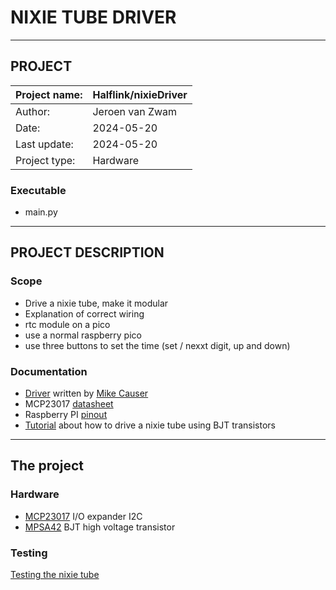# NIXIE  TUBE DRIVER
***
## PROJECT ##
| Project name: | Halflink/nixieDriver |
|---------------|----------------------|
| Author:       | Jeroen van Zwam      |
| Date:         | 2024-05-20           |
| Last update:  | 2024-05-20           |
| Project type: | Hardware             | 


### Executable ###
* main.py 
***

## PROJECT DESCRIPTION ##


### Scope ###
* Drive a nixie tube, make it modular
* Explanation of correct wiring
* rtc module on a pico
* use a normal raspberry pico
* use three buttons to set the time (set / nexxt digit, up and down)

### Documentation
- [Driver](https://github.com/mcauser/micropython-mcp23017) written by [Mike Causer](https://github.com/mcauser)
- MCP23017 [datasheet](https://ww1.microchip.com/downloads/en/devicedoc/20001952c.pdf)
- Raspberry PI [pinout](https://datasheets.raspberrypi.com/pico/Pico-R3-A4-Pinout.pdf)
- [Tutorial](https://electronoobs.com/eng_arduino_tut131.php) about how to drive a nixie tube using BJT transistors

*** 
## The project ##

### Hardware ###
- [MCP23017](https://www.bitsandparts.nl/IC-MCP23017-I-O-Port-Expander-16-Bit-I2C-p113665) I/O expander I2C
- [MPSA42](https://www.vanallesenmeer.nl/MPSA42-NPN-transistor-(high-voltage)) BJT high voltage transistor

### Testing ###

[Testing the nixie tube](./doc/VID_20240526_181113.mp4)